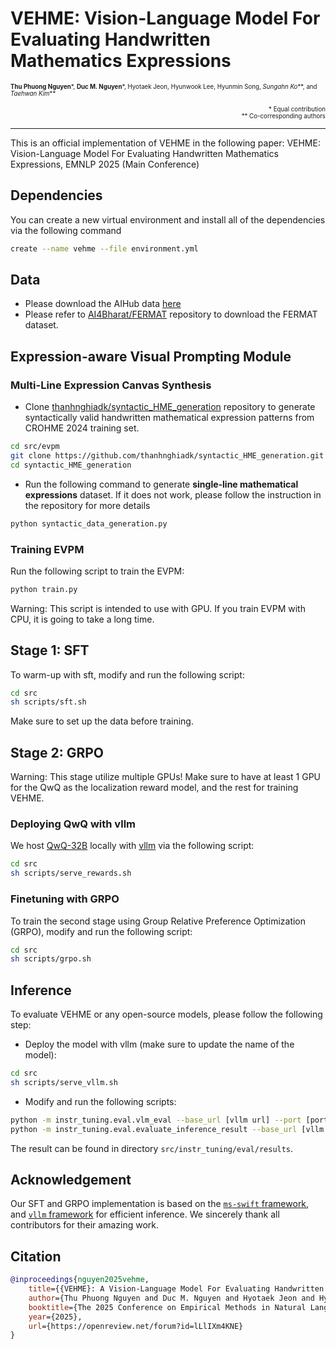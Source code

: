# VEHME:  Vision-Language Model For Evaluating Handwritten Mathematics Expressions
<sub><sup> **Thu Phuong Nguyen***, **Duc M. Nguyen***, Hyotaek Jeon, Hyunwook Lee, Hyunmin Song, *Sungahn Ko***, and *Taehwan Kim*** </sup></sub>

<p align="right"> <sub><sup>* Equal contribution <br> ** Co-corresponding authors </sup></sub> </p>

---

This is an official implementation of VEHME in the following paper: VEHME:  Vision-Language Model For Evaluating Handwritten Mathematics Expressions, EMNLP 2025 (Main Conference)


## Dependencies
You can create a new virtual environment and install all of the dependencies via the following command
```bash
create --name vehme --file environment.yml
```

## Data
* Please download the AIHub data [here](https://www.aihub.or.kr/aihubdata/data/view.do?pageIndex=1&currMenu=115&topMenu=100&srchOptnCnd=OPTNCND001&searchKeyword=%EC%88%98%ED%95%99&srchDetailCnd=DETAILCND001&srchOrder=ORDER001&srchPagePer=20&aihubDataSe=data&dataSetSn=71716)
* Please refer to [AI4Bharat/FERMAT](https://github.com/AI4Bharat/FERMAT) repository to download the FERMAT dataset.

## Expression-aware Visual Prompting Module
### Multi-Line Expression Canvas Synthesis
* Clone [thanhnghiadk/syntactic_HME_generation](https://github.com/thanhnghiadk/syntactic_HME_generation) repository to generate syntactically valid handwritten mathematical expression patterns from CROHME 2024 training set.
```bash
cd src/evpm
git clone https://github.com/thanhnghiadk/syntactic_HME_generation.git
cd syntactic_HME_generation
```
* Run the following command to generate **single-line mathematical expressions** dataset. If it does not work, please follow the instruction in the repository for more details
```bash
python syntactic_data_generation.py
```
### Training EVPM
Run the following script to train the EVPM:
```bash
python train.py
```
Warning: This script is intended to use with GPU. If you train EVPM with CPU, it is going to take a long time.

## Stage 1: SFT
To warm-up with sft, modify and run the following script:
```bash
cd src
sh scripts/sft.sh
```
Make sure to set up the data before training.

## Stage 2: GRPO
Warning: This stage utilize multiple GPUs! Make sure to have at least 1 GPU for the QwQ as the localization reward model, and the rest for training VEHME.
### Deploying QwQ with vllm
We host [QwQ-32B](https://huggingface.co/Qwen/QwQ-32B) locally with [vllm](https://github.com/vllm-project/vllm) via the following script:
```bash
cd src
sh scripts/serve_rewards.sh
```

### Finetuning with GRPO
To train the second stage using Group Relative Preference Optimization (GRPO), modify and run the following script:
```bash
cd src
sh scripts/grpo.sh
```

## Inference
To evaluate VEHME or any open-source models, please follow the following step:

* Deploy the model with vllm (make sure to update the name of the model):
```bash
cd src
sh scripts/serve_vllm.sh
```

* Modify and run the following scripts:
```bash
python -m instr_tuning.eval.vlm_eval --base_url [vllm url] --port [port number] --model [moden name] --dataset [path/to/dataset] --num_workers [number of concurent requests] 
python -m instr_tuning.eval.evaluate_inference_result --base_url [vllm url] --port [port number] --model [moden name] --num_workers [number of concurent requests] --eval_localization True
```
The result can be found in directory `src/instr_tuning/eval/results`.

## Acknowledgement
Our SFT and GRPO implementation is based on the [`ms-swift` framework](https://github.com/modelscope/ms-swift), and [`vllm` framework](https://github.com/vllm-project/vllm) for efficient inference. We sincerely thank all contributors for their amazing work.

## Citation
```bibtex
@inproceedings{nguyen2025vehme,
    title={{VEHME}: A Vision-Language Model For Evaluating Handwritten Mathematics Expressions},
    author={Thu Phuong Nguyen and Duc M. Nguyen and Hyotaek Jeon and Hyunwook Lee and Hyunmin Song and Sungahn Ko and Taehwan Kim},
    booktitle={The 2025 Conference on Empirical Methods in Natural Language Processing},
    year={2025},
    url={https://openreview.net/forum?id=lLlIXm4KNE}
}
```
